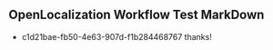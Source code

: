## OpenLocalization Workflow Test MarkDown
* c1d21bae-fb50-4e63-907d-f1b284468767 thanks!

<!--HONumber=Jul16_HO4-->


